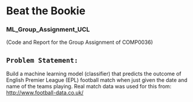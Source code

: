 # Beat the Bookie

### ML_Group_Assignment_UCL
(Code and Report for the Group Assignment of COMP0036)

## `Problem Statement: `
Build a machine learning model (classifier) that predicts the outcome of English Premier League (EPL) football match when just given the date and name of the teams playing. Real match data was used for this from: http://www.football-data.co.uk/
